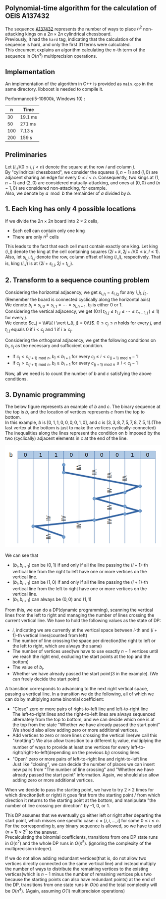 ## Polynomial-time algorithm for the calculation of OEIS A137432
The sequence [A137432](http://oeis.org/A137432) represents the number of ways to place $n^2$ non-attacking kings on a $2n \times 2n$ cylindrical chessboard.  
Previously, it had the `hard` tag, indicating that the calculation of the sequence is hard, and only the first 31 terms were calculated.  
This document explains an algorithm calculating the $n$-th term of the sequence in $O(n^4)$ multiprecision operations.  

## Implementation
An implementation of the algorithm in C++ is provided as `main.cpp` in the same directory. libboost is needed to compile it.

Performance(i5-10600k, Windows 10) :

|  n   |  Time   |
| ---- | ------- |
|  30  | 19.1 ms |
|  50  |  271 ms |
| 100  |  7.13 s |
| 200  |  159  s |

## Preliminaries
Let $(i, j) (0 \le i, j \lt n)$ denote the square at the row $i$ and column $j$.  
By "cylindrical chessboard", we consider the squares $(i, n - 1)$ and $(i, 0)$ are adjacent sharing an edge for every $0 \le i \lt n$. Consequently, two kings at $(1, n - 1)$ and $(2, 0)$ are considered mutually-attacking, and ones at $(0, 0)$ and $(n - 1, 0)$ are considered non-attacking, for example.  
Also, we denote by $a \hspace{5pt}\mathrm{mod}\hspace{5pt} b$ the remainder of $a$ divided by $b$.

## 1. Each king has only 4 possible locations
If we divide the $2n \times 2n$ board into $2 \times 2$ cells,  

 - Each cell can contain only one king
 - There are only $n^2$ cells

This leads to the fact that each cell must contain exactly one king. Let king $(i, j)$ denote the king at the cell containing squares $(2i + k, 2j + l) (0 \le k, l \le 1)$.
Also, let $s_{i, j}, t_{i, j}$ denote the row, column offset of king $(i, j)$, respectively. That is, king $(i, j)$ is at $(2i + s_{i, j}, 2j + t_{i, j})$.

## 2. Transform to a sequence counting problem
Considering the horizontal adjacency, we get $s_{i, j_1} = s_{i, j_2}$ for any $i, j_1, j_2$. (Remember the board is connected cyclically along the horizontal axis)  
We denote $b_i = s_{i, 0} = s_{i, 1} = \cdots = s_{i, n - 1}$. $b_i$ is either $0$ or $1$.  
Considering the vertical adjacency, we get $(0 \le ) \, t_{0, j} \le t_{1, j} \le \cdots \le t_{n - 1, j} \, (\le 1)$ for every $j$.  
We denote $c_j = \\#\\{ i \vert t_{i, j} = 0\\}$. $0 \le c_j \le n$ holds for every $j$, and $t_{i, j}$ equals $0$ if $i \lt c_j$ and $1$ if $i \ge c_j$.  

Considering the orthogonal adjacency, we get the following conditions on $b_i, c_j$ as the necessary and sufficcient condition.  

 - If $c_j < c_{(j + 1) \hspace{4pt}\mathrm{mod}\hspace{4pt} n}$, $b_i \le b_{i + 1}$ for every $c_j \le i \lt c_{(j + 1) \hspace{4pt}\mathrm{mod}\hspace{4pt} n} - 1$
 - If $c_j > c_{(j + 1) \hspace{4pt}\mathrm{mod}\hspace{4pt} n}$, $b_i \ge b_{i + 1}$ for every $c_{(j + 1) \hspace{4pt}\mathrm{mod}\hspace{4pt} n} \le i \lt c_j - 1$

Now, all we need is to count the number of $b$ and $c$ satisfying the above conditions.

## 3. Dynamic programming
The below figure represents an example of $b$ and $c$. The binary sequence at the top is $b$, and the location of vertices represents $c$ from the top to bottom.  
In this example, $b$ is $[0, 1, 1, 0, 0, 0, 0, 1, 0]$, and $c$ is $[3, 3, 8, 7, 5, 7, 8, 7, 5, 1]$.(The last vertex at the bottom is just to make the vertices cyclically-connected)  
The inequalities along the lines represent the condition on $b$ imposed by the two (cyclically) adjacent elements in $c$ at the end of the line.  

![](https://github.com/windows-server-2003/OEIS_calculation/blob/master/contents/A137432/0.png)

We can see that 

 - $(b_i, b_{i + 1})$ can be $(0, 1)$ if and only if all the line passing the $(i + 1)$-th vertical line from the right to left have one or more vertices on the vertical line.
 - $(b_i, b_{i + 1})$ can be $(1, 0)$ if and only if all the line passing the $(i + 1)$-th vertical line from the left to right have one or more vertices on the vertical line.
 - $(b_i, b_{i + 1})$ can always be $(0, 0)$ and $(1, 1)$

From this, we can do a DP(dynamic programming), scanning the vertical lines from the left to right and managing the number of lines crossing the current vertical line.
We have to hold the following values as the state of DP:

 - $i$, indicating we are currently at the vertical space between $i$-th and $(i + 1)$-th vertical lines(counted from left)
 - The number of line crossing the space per direction(the right to left or the left to right, which are always the same)
 - The number of vertices used(we have to use exactly $n - 1$ vertices until we reach the right end, excluding the start points at the top and the bottom)
 - The value of $b_i$.
 - Whether we have already passed the start point(3 in the example). (We can freely decide the start point)

A transition corresponds to advancing to the next right vertical space, passing a vertical line.
In a transition we do the following, all of which we can do by multiplying some binomial coefficient:

 - "Close" zero or more pairs of right-to-left line and left-to-right line  
     The left-to-right lines and the right-to-left lines are always sequenced alternately from the top to bottom, and we can decide which one is at the top from the state "Whether we have already passed the start point"
     We should also allow adding zero or more additional vertices.
 - Add vertices to zero or more lines crossing the vertical line(we call this "knotting")
     We also allow transition to a different $b_i$ value, multiplying the number of ways to provide at least one vertices for every left-to-right/right-to-left(depending on the previous $b_i$) crossing lines.
 - "Open" zero or more pairs of left-to-right line and right-to-left line  
     Just like "closing", we can decide the number of places we can insert new pairs from "The number of line crossing" and "Whether we have already passed the start point" information.
     Again, we should also allow adding zero or more additional vertices.

When we decide to pass the starting point, we have to try $2 \times 2$ times for which direciton(left or right) it goes first from the starting point / from which direction it returns to the starting point at the bottom, and manipulate "the number of line crossing per direction" by -1, 0, or 1.

This DP assumes that we eventually go either left or right after departing the start point, which misses one specific case: $c = [i, i, \dots, i]$ for some $0 \le i \le n$.
For the corresponding $b$, any binary sequence is allowed, so we have to add $(n + 1) \times 2^n$ to the answer.  
Precalculating the binomial coefficients, transitions from one DP state runs in $O(n^2)$ and the whole DP runs in $O(n^5)$. (ignoring the complexity of the multiprecision integer).  

If we do not allow adding redundant vertices(that is, do not allow two vertices directly connected on the same vertical line) and
instead multiply the number of ways to distribute the remaining vertices to the existing vertices(which is $n - 1$ minus the number of remaining vertices plus two because the starting points can also have redundant points) at the end of the DP,
transitions from one state runs in $O(n)$ and the total complexity will be $O(n^4)$. (Again, assuming $O(1)$ multiprecision operations)


